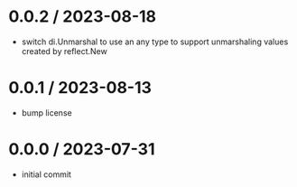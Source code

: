 # 0.0.2 / 2023-08-18

- switch di.Unmarshal to use an any type to support unmarshaling values created by reflect.New

# 0.0.1 / 2023-08-13

- bump license

# 0.0.0 / 2023-07-31

- initial commit
